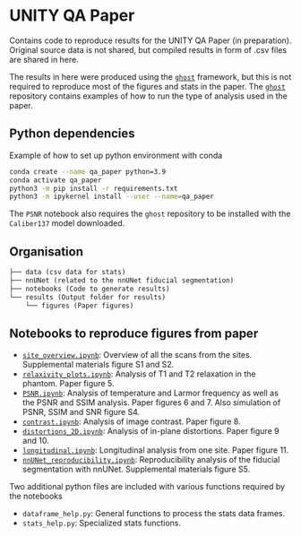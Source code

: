 # UNITY QA Paper

Contains code to reproduce results for the UNITY QA Paper (in preparation). Original source data is not shared, but compiled results in form of .csv files are shared in here.

The results in here were produced using the [`ghost`](https://github.com/UNITY-Physics/GHOST) framework, but this is not required to reproduce most of the figures and stats in the paper. The [`ghost`](https://github.com/UNITY-Physics/GHOST) repository contains examples of how to run the type of analysis used in the paper.

## Python dependencies

Example of how to set up python environment with conda

```sh
conda create --name qa_paper python=3.9
conda activate qa_paper
python3 -m pip install -r requirements.txt
python3 -m ipykernel install --user --name=qa_paper
```

The `PSNR` notebook also requires the `ghost` repository to be installed with the `Caliber137` model downloaded.

## Organisation

```txt
├── data (csv data for stats)
├── nnUNet (related to the nnUNet fiducial segmentation)
├── notebooks (Code to generate results)
└── results (Output folder for results)
    └── figures (Paper figures)
```

## Notebooks to reproduce figures from paper

- [`site_overview.ipynb`](notebooks/site_overview.ipynb): Overview of all the scans from the sites. Supplemental materials figure S1 and S2.
- [`relaxivity_plots.ipynb`](notebooks/relaxivity_plots.ipynb): Analysis of T1 and T2 relaxation in the phantom. Paper figure 5.
- [`PSNR.ipynb`](notebooks/PSNR.ipynb): Analysis of temperature and Larmor frequency as well as the PSNR and SSIM analysis. Paper figures 6 and 7. Also simulation of PSNR, SSIM and SNR figure S4.
- [`contrast.ipynb`](notebooks/contrast.ipynb): Analysis of image contrast. Paper figure 8.
- [`distortions_2D.ipynb`](notebooks/distortions_2D.ipynb): Analysis of in-plane distortions. Paper figure 9 and 10.
- [`longitudinal.ipynb`](notebooks/longitudinal.ipynb): Longitudinal analysis from one site. Paper figure 11.
- [`nnUNet_reproducibility.ipynb`](notebooks/nnUNet_reproducibility.ipynb): Reproducibility analysis of the fiducial segmentation with nnUNet. Supplemental materials figure S5.

Two additional python files are included with various functions required by the notebooks

- `dataframe_help.py`: General functions to process the stats data frames.
- `stats_help.py`: Specialized stats functions.
